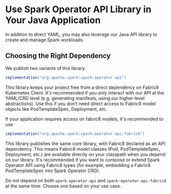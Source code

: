 <!--
Licensed to the Apache Software Foundation (ASF) under one
or more contributor license agreements.  See the NOTICE file
distributed with this work for additional information
regarding copyright ownership.  The ASF licenses this file
to you under the Apache License, Version 2.0 (the
"License"); you may not use this file except in compliance
with the License.  You may obtain a copy of the License at

  http://www.apache.org/licenses/LICENSE-2.0

Unless required by applicable law or agreed to in writing,
software distributed under the License is distributed on an
"AS IS" BASIS, WITHOUT WARRANTIES OR CONDITIONS OF ANY
KIND, either express or implied.  See the License for the
specific language governing permissions and limitations
under the License.
-->

# Use Spark Operator API Library in Your Java Application

In addition to direct YAML, you may also leverage our Java API library to create and manage Spark
workloads.

## Choosing the Right Dependency

We publish two variants of this library:

```groovy
implementation("org.apache.spark:spark-operator-api")
```

This library keeps your project free from a direct dependency on Fabric8 Kubernetes Client. It's
recommended if you only interact with our API at the YAML/CRD level (e.g. generating manifests,
using our higher-level abstractions). Use this if you don’t need direct access to Fabric8 model
objects like PodTemplateSpec, Deployment, etc.

If your application requires access on fabric8 models, it's recommended to use

```groovy
implementation("org.apache.spark:spark-operator-api-fabric8")
```

This library publishes the same core library, with Fabric8 declared as an API dependency. This
means Fabric8 model classes (Pod, PodTemplateSpec, Deployment, etc.) are available directly on
your classpath when you depend on our library. It's recommended if you want to compose or extend
Spark Operator API using Fabric8 types (for example, embedding a Fabric8 PodTemplateSpec into
Spark Operator CRD).

Do not depend on both `spark-operator-api` and `spark-operator-api-fabric8` at the same time.
Choose one based on your use case.
